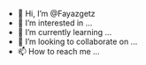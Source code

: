 - 👋 Hi, I’m @Fayazgetz
- 👀 I’m interested in ...
- 🌱 I’m currently learning ...
- 💞️ I’m looking to collaborate on ...
- 📫 How to reach me ...

<!---
Fayazgetz/Fayazgetz is a ✨ special ✨ repository because its `README.md` (this file) appears on your GitHub profile.
You can click the Preview link to take a look at your changes.
--->
